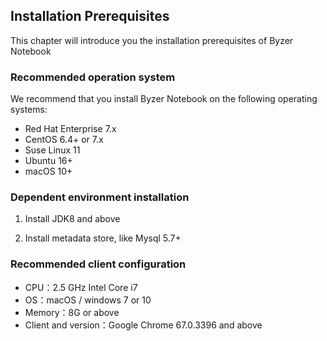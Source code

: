 ## Installation Prerequisites 

This chapter will introduce you the installation prerequisites of Byzer Notebook

### Recommended operation system

We recommend that you install Byzer Notebook on the following operating systems:

- Red Hat Enterprise 7.x
- CentOS 6.4+ or 7.x
- Suse Linux 11
- Ubuntu 16+
- macOS 10+

### Dependent environment installation

1. Install JDK8 and above

2. Install metadata store, like Mysql 5.7+

### Recommended client configuration

- CPU：2.5 GHz Intel Core i7
- OS：macOS / windows 7 or 10
- Memory：8G or above
- Client and version：Google Chrome 67.0.3396 and above
